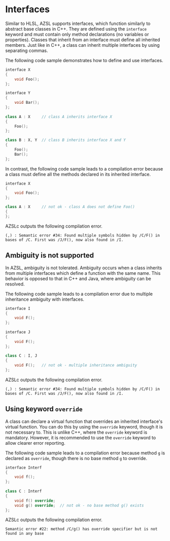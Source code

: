 # Interfaces
Similar to HLSL, AZSL supports interfaces, which function similarly to abstract base classes in C++. They are defined using the `interface` keyword and must contain only method declarations (no variables or properties). Classes that inherit from an interface must define all inherited members. Just like in C++, a class can inherit multiple interfaces by using separating commas. 

The following code sample demonstrates how to define and use interfaces. 
```cpp
interface X
{
    void Foo();
};

interface Y
{
    void Bar();
};
 
class A : X     // class A inherits interface X
{
    Foo();
};

class B : X, Y  // class B inherits interface X and Y
{
    Foo();
    Bar();
};
```

In contrast, the following code sample leads to a compilation error because a class must define all the methods declared in its inherited interface. 
```cpp
interface X
{
    void Foo();
};

class A : X     // not ok - class A does not define Foo()
{    
};
```

AZSLc outputs the following compilation error.
```
(,) : Semantic error #34: Found multiple symbols hidden by /C/F() in bases of /C. First was /J/F(), now also found in /I.
```


## Ambiguity is not supported
In AZSL, ambiguity is not tolerated. Ambiguity occurs when a class inherits from multiple interfaces which define a function with the same name. This behavior is opposed to that in C++ and Java, where ambiguity can be resolved. 

The following code sample leads to a compilation error due to multiple inheritance ambiguity with interfaces.
```cpp
interface I
{
    void F();
};
 
interface J
{
    void F();
};
 
class C : I, J 
{
    void F();   // not ok - multiple inheritance ambiguity
};
```

AZSLc outputs the following compilation error.
```
(,) : Semantic error #34: Found multiple symbols hidden by /C/F() in bases of /C. First was /J/F(), now also found in /I.
```


## Using keyword `override`
A class can declare a virtual function that overrides an inherited interface's virtual function. You can do this by using the `override` keyword, though it is not necessary to. This is unlike C++, where the `override` keyword is mandatory. However, it is recommended to use the `override` keyword to allow clearer error reporting. 

The following code sample leads to a compilation error because method `g` is declared as `override`, though there is no base method `g` to override. 
```cpp
interface Interf
{
    void f();
};
 
class C : Interf
{
    void f() override;
    void g() override;  // not ok - no base method g() exists
};
```
AZSLc outputs the following compilation error.
```
Semantic error #22: method /C/g() has override specifier but is not found in any base
```